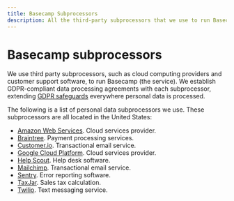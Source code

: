 ```yaml
---
title: Basecamp Subprocessors
description: All the third-party subprocessors that we use to run Basecamp.
---
```


# Basecamp subprocessors

We use third party subprocessors, such as cloud computing providers and customer support software, to run Basecamp (the service). We establish GDPR-compliant data processing agreements with each subprocessor, extending [GDPR safeguards](../regulations/index.md) everywhere personal data is processed.

The following is a list of personal data subprocessors we use. These subprocessors are all located in the United States:

* [Amazon Web Services](https://aws.amazon.com/compliance/gdpr-center/). Cloud services provider.
* [Braintree](https://www.braintreepayments.com/legal/payment-services-agreement-us). Payment processing services.
* [Customer.io](https://customer.io/gdpr.html). Transactional email service.
* [Google Cloud Platform](https://cloud.google.com/security/gdpr/resource-center/). Cloud services provider.
* [Help Scout](https://www.helpscout.net/company/legal/gdpr/). Help desk software.
* [Mailchimp](https://mailchimp.com/gdpr/). Transactional email service.
* [Sentry](https://blog.sentry.io/2018/03/14/gdpr-sentry-and-you). Error reporting software.
* [TaxJar](https://support.taxjar.com/article/526-taxjar-security-and-privacy-questions). Sales tax calculation.
* [Twilio](https://www.twilio.com/gdpr). Text messaging service.
